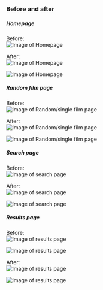 ### Before and after

##### Homepage  

Before:  
![Image of Homepage](CC-homepage-old.png)

After:  
![Image of Homepage](CC-homepage-new_mob.png)  

![Image of Homepage](CC-homepage-new_screen.png)

##### Random film page

Before:  
![Image of Random/single film page](CC_randomfilm-old.png)

After:  
![Image of Random/single film page](CC_randomfilm-new_mob.png)  

![Image of Random/single film page](CC_randomfilm-new_screen.png)

##### Search page

Before:  
![Image of search page](CC-search_page-old.png)

After:  
![Image of search page](CC-search_page-new_mob.png)  

![Image of search page](CC-search_page-new_screen.png)

##### Results page

Before:  
![Image of results page](CC-matches-old.png)  

![Image of results page](CC-matches_expand-old.png)

After:  
![Image of results page](CC-matches-new_mob.png)  

![Image of results page](CC-matches_expand-new_mob.png)
